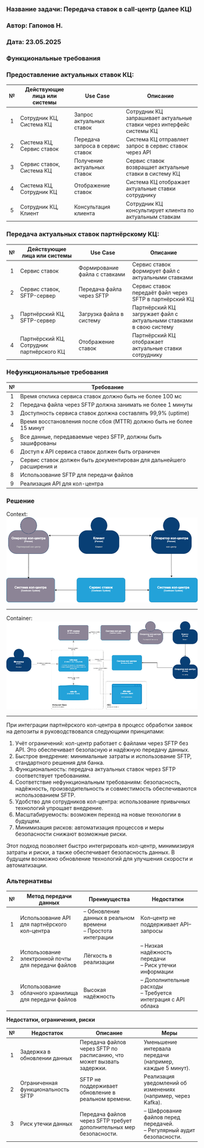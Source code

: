 ### <a name="_b7urdng99y53"></a>**Название задачи: Передача ставок в call-центр (далее КЦ)** 
### <a name="_hjk0fkfyohdk"></a>**Автор: Гапонов Н.**
### <a name="_uanumrh8zrui"></a>**Дата: 23.05.2025**
### <a name="_3bfxc9a45514"></a>**Функциональные требования**


### Предоставление актуальных ставок КЦ:
| **№** | **Действующие лица или системы** | **Use Case**                     | **Описание**                                                          |
| :---: | -------------------------------- | -------------------------------- | --------------------------------------------------------------------- |
|   1   | Сотрудник КЦ, Система КЦ         | Запрос актуальных ставок         | Сотрудник КЦ запрашивает актуальные ставки через интерфейс системы КЦ |
|   2   | Система КЦ, Сервис ставок        | Передача запроса в сервис ставок | Система КЦ отправляет запрос в сервис ставок через API                |
|   3   | Сервис ставок, Система КЦ        | Получение актуальных ставок      | Сервис ставок возвращает актуальные ставки в систему КЦ               |
|   4   | Система КЦ, Сотрудник КЦ         | Отображение ставок               | Система КЦ отображает актуальные ставки сотруднику                    |
|   5   | Сотрудник КЦ, Клиент             | Консультация клиента             | Сотрудник КЦ консультирует клиента по актуальным ставкам              |


### Передача актуальных ставок партнёрскому КЦ:
| **№** | **Действующие лица или системы**          | **Use Case**                  | **Описание**                                                        |
| :---: | ----------------------------------------- | ----------------------------- | ------------------------------------------------------------------- |
|   1   | Сервис ставок                             | Формирование файла с ставками | Сервис ставок формирует файл с актуальными ставками                 |
|   2   | Сервис ставок, SFTP-сервер                | Передача файла через SFTP     | Сервис ставок передаёт файл через SFTP в партнёрский КЦ             |
|   3   | Партнёрский КЦ, SFTP-сервер               | Загрузка файла в систему      | Партнёрский КЦ загружает файл с актуальными ставками в свою систему |
|   4   | Партнёрский КЦ, Сотрудник партнёрского КЦ | Отображение ставок            | Партнёрский КЦ отображает актуальные ставки сотруднику              |


### <a name="_u8xz25hbrgql"></a>**Нефункциональные требования**
| **№** | **Требование**                                                        |
| :---: | --------------------------------------------------------------------- |
|   1   | Время отклика сервиса ставок должно быть не более 100 мс              |
|   2   | Передача файла через SFTP должна занимать не более 1 минуты           |
|   3   | Доступность сервиса ставок должна составлять 99,9% (uptime)           |
|   4   | Время восстановления после сбоя (MTTR) должно быть не более 15 минут  |
|   5   | Все данные, передаваемые через SFTP, должны быть зашифрованы          |
|   6   | Доступ к API сервиса ставок должен быть ограничен                     |
|   7   | Сервис ставок должен быть документирован для дальнейшего расширения и | поддержки |
|   8   | Использование SFTP для передачи файлов                                |
|   9   | Реализация API для кол-центра                                         |

### <a name="_qmphm5d6rvi3"></a>**Решение**
Context: ![context](context.png)

---

Container: ![container](container.png)

---

При интеграции партнёрского кол-центра в процесс обработки заявок на депозиты я руководствовался следующими принципами:

1. Учёт ограничений: кол-центр работает с файлами через SFTP без API. Это обеспечивает безопасную и надёжную передачу данных.
2. Быстрое внедрение: минимальные затраты и использование SFTP, стандартного решения для банка.
3. Функциональность: передача актуальных ставок через SFTP соответствует требованиям.
4. Соответствие нефункциональным требованиям: безопасность, надёжность, производительность и совместимость обеспечиваются использованием SFTP.
5. Удобство для сотрудников кол-центра: использование привычных технологий упрощает внедрение.
6. Масштабируемость: возможен переход на новые технологии в будущем.
7. Минимизация рисков: автоматизация процессов и меры безопасности снижают возможные риски.

Этот подход позволяет быстро интегрировать кол-центр, минимизируя затраты и риски, а также обеспечивает безопасность данных. В будущем возможно обновление технологий для улучшения скорости и автоматизации.

### <a name="_bjrr7veeh80c"></a>**Альтернативы**

|   №   | Метод передачи данных                                 | Преимущества                                                     | Недостатки                                                       |
| :---: | ----------------------------------------------------- | ---------------------------------------------------------------- | ---------------------------------------------------------------- |
|   1   | Использование API для партнёрского кол–центра         | – Обновление данных в реальном времени<br> – Простота интеграции | Кол–центр не поддерживает API–запросы                            |
|   2   | Использование электронной почты для передачи файлов   | Лёгкость в реализации                                            | – Низкая надёжность передачи<br> – Риск утечки информации        |
|   3   | Использование облачного хранилища для передачи файлов | Высокая надёжность                                               | – Дополнительные расходы<br> – Требуется интеграция с API облака |

**Недостатки, ограничения, риски**

|   №   | Недостаток                         | Описание                                                              | Меры                                                                      |
| :---: | ---------------------------------- | --------------------------------------------------------------------- | ------------------------------------------------------------------------- |
|   1   | Задержка в обновлении данных       | Передача файлов через SFTP по расписанию, что может вызвать задержки. | Уменьшение интервала передачи (например, каждые 5 минут).                 |
|   2   | Ограниченная функциональность SFTP | SFTP не поддерживает обновление в реальном времени.                   | Реализация уведомлений об изменениях (например, через Kafka).             |
|   3   | Риск утечки данных                 | Передача файлов через SFTP требует дополнительных мер безопасности.   | – Шифрование файлов перед передачей.<br> – Регулярный аудит безопасности. |

